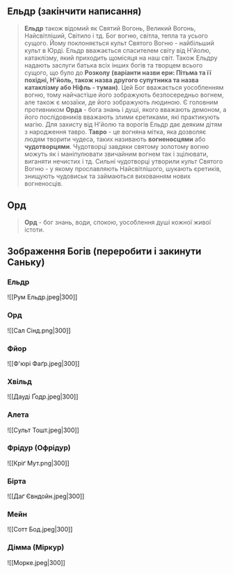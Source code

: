 ## **Ельдр (закінчити написання)**
> **Ельдр** також відомий як Святий Вогонь, Великий Вогонь, Найсвітліший, Світило і тд.
> Бог вогню, світла, тепла та усього сущого. Йому поклоняється культ Святого Вогню - найбільший культ в Юрді. Ельдр вважається спасителем світу від Н'йолю, катаклізму, який приходить щомісяця на наш світ. Також Ельдру надають заслуги батька всіх інших богів та творцем всього сущого, що було до **Розколу** **(варіанти назви ери: Пітьма та її похідні, Н'йоль, також назва другого супутника та назва катаклізму або Ніфль - туман)**. Цей Бог вважається уособленням вогню, тому найчастіше його зображують безпосередньо вогнем, але також є мозаїки, де його зображують людиною.
> Є головним противником **Орда** - бога знань і душі, якого вважають демоном, а його послідовників вважають злими єретиками, які практикують магію. Для захисту від Н'йолю та ворогів Ельдр дає деяким дітям з народження тавро. **Тавро** - це вогняна мітка, яка дозволяє людям творити чудеса, таких називають **вогненосцями** або **чудотворцями**.
> Чудотворці завдяки святому золотому вогню можуть як і маніпулювати звичайним вогнем так і зцілювати, виганяти нечистих і тд. Сильні чудотворці утворили культ Святого Вогню - у якому прославляють Найсвітлішого, шукають єретиків, знищують чудовиськ та займаються вихованням нових вогненосців.

## **Орд**
> **Орд** - бог знань, води, спокою, уособлення душі кожної живої істоти.





## **Зображення Богів (переробити і закинути Саньку)**

### **Ельдр**
![[Рум Ельдр.jpeg|300]]

### **Орд**
![[Сал Сінд.png|300]]

### **Фйор**
![[Ф'юрі Фаґр.jpeg|300]]

### **Хвільд**
![[Дауді Ґодр.jpeg|300]]

### **Алета**
![[Сульт Тошт.jpeg|300]]

### **Фрідур (Офрідур)**
![[Кріґ Мут.png|300]]

### **Бірта**
![[Даґ Євндойн.jpeg|300]]

### **Мейн**
![[Сотт Бод.jpeg|300]]

### **Дімма (Міркур)**
![[Морке.jpeg|300]]
